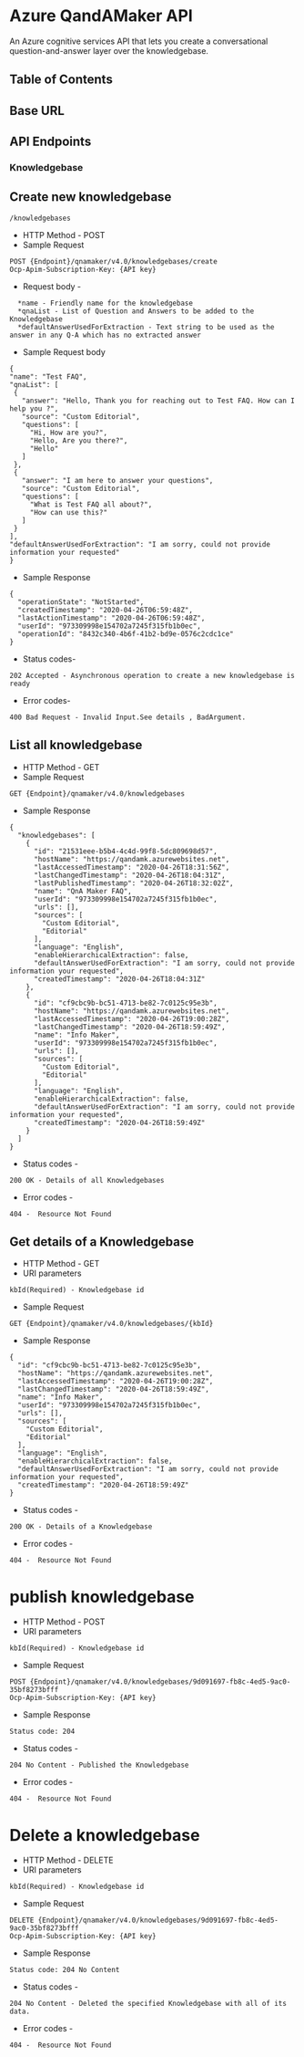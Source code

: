 # Azure QandAMaker API
An Azure cognitive services API that lets you create a conversational question-and-answer layer over the knowledgebase.

## Table of Contents

## Base URL

## API Endpoints

### Knowledgebase

## Create new knowledgebase
```
/knowledgebases
```
* HTTP Method - POST
* Sample Request
```
POST {Endpoint}/qnamaker/v4.0/knowledgebases/create
Ocp-Apim-Subscription-Key: {API key}
```
* Request body -
```
  *name - Friendly name for the knowledgebase
  *qnaList - List of Question and Answers to be added to the Knowledgebase
  *defaultAnswerUsedForExtraction - Text string to be used as the answer in any Q-A which has no extracted answer
 ```
* Sample Request body 
```
{
"name": "Test FAQ",
"qnaList": [
 {
   "answer": "Hello, Thank you for reaching out to Test FAQ. How can I help you ?",
   "source": "Custom Editorial",
   "questions": [
     "Hi, How are you?",
     "Hello, Are you there?",
     "Hello"
   ]
 },
 {
   "answer": "I am here to answer your questions",
   "source": "Custom Editorial",
   "questions": [
     "What is Test FAQ all about?",
     "How can use this?"
   ]
 }
],
"defaultAnswerUsedForExtraction": "I am sorry, could not provide information your requested"
}
```
* Sample Response
```
{
  "operationState": "NotStarted",
  "createdTimestamp": "2020-04-26T06:59:48Z",
  "lastActionTimestamp": "2020-04-26T06:59:48Z",
  "userId": "973309998e154702a7245f315fb1b0ec",
  "operationId": "8432c340-4b6f-41b2-bd9e-0576c2cdc1ce"
}
```
* Status codes-
```
202 Accepted - Asynchronous operation to create a new knowledgebase is ready
```
* Error codes-
```
400 Bad Request - Invalid Input.See details , BadArgument.
```
## List all knowledgebase
* HTTP Method - GET
* Sample Request
```
GET {Endpoint}/qnamaker/v4.0/knowledgebases
```
* Sample Response 
```
{
  "knowledgebases": [
    {
      "id": "21531eee-b5b4-4c4d-99f8-5dc809698d57",
      "hostName": "https://qandamk.azurewebsites.net",
      "lastAccessedTimestamp": "2020-04-26T18:31:56Z",
      "lastChangedTimestamp": "2020-04-26T18:04:31Z",
      "lastPublishedTimestamp": "2020-04-26T18:32:02Z",
      "name": "QnA Maker FAQ",
      "userId": "973309998e154702a7245f315fb1b0ec",
      "urls": [],
      "sources": [
        "Custom Editorial",
        "Editorial"
      ],
      "language": "English",
      "enableHierarchicalExtraction": false,
      "defaultAnswerUsedForExtraction": "I am sorry, could not provide information your requested",
      "createdTimestamp": "2020-04-26T18:04:31Z"
    },
    {
      "id": "cf9cbc9b-bc51-4713-be82-7c0125c95e3b",
      "hostName": "https://qandamk.azurewebsites.net",
      "lastAccessedTimestamp": "2020-04-26T19:00:28Z",
      "lastChangedTimestamp": "2020-04-26T18:59:49Z",
      "name": "Info Maker",
      "userId": "973309998e154702a7245f315fb1b0ec",
      "urls": [],
      "sources": [
        "Custom Editorial",
        "Editorial"
      ],
      "language": "English",
      "enableHierarchicalExtraction": false,
      "defaultAnswerUsedForExtraction": "I am sorry, could not provide information your requested",
      "createdTimestamp": "2020-04-26T18:59:49Z"
    }
  ]
}
```
* Status codes -
```
200 OK - Details of all Knowledgebases
```
* Error codes -
```
404 -  Resource Not Found 
```
## Get details of a Knowledgebase
* HTTP Method - GET
* URI parameters 
```
kbId(Required) - Knowledgebase id
```
* Sample Request
```
GET {Endpoint}/qnamaker/v4.0/knowledgebases/{kbId}
```
* Sample Response 
```
{
  "id": "cf9cbc9b-bc51-4713-be82-7c0125c95e3b",
  "hostName": "https://qandamk.azurewebsites.net",
  "lastAccessedTimestamp": "2020-04-26T19:00:28Z",
  "lastChangedTimestamp": "2020-04-26T18:59:49Z",
  "name": "Info Maker",
  "userId": "973309998e154702a7245f315fb1b0ec",
  "urls": [],
  "sources": [
    "Custom Editorial",
    "Editorial"
  ],
  "language": "English",
  "enableHierarchicalExtraction": false,
  "defaultAnswerUsedForExtraction": "I am sorry, could not provide information your requested",
  "createdTimestamp": "2020-04-26T18:59:49Z"
}
```
* Status codes -
```
200 OK - Details of a Knowledgebase
```
* Error codes -
```
404 -  Resource Not Found 
```
# publish knowledgebase
* HTTP Method - POST
* URI parameters 
```
kbId(Required) - Knowledgebase id
```
* Sample Request
```
POST {Endpoint}/qnamaker/v4.0/knowledgebases/9d091697-fb8c-4ed5-9ac0-35bf8273bfff
Ocp-Apim-Subscription-Key: {API key}
```
* Sample Response 
```
Status code: 204
```
* Status codes -
```
204 No Content - Published the Knowledgebase
```
* Error codes -
```
404 -  Resource Not Found 
```
# Delete a knowledgebase
* HTTP Method - DELETE 
* URI parameters 
```
kbId(Required) - Knowledgebase id
```
* Sample Request
```
DELETE {Endpoint}/qnamaker/v4.0/knowledgebases/9d091697-fb8c-4ed5-9ac0-35bf8273bfff
Ocp-Apim-Subscription-Key: {API key}
```
* Sample Response 
```
Status code: 204 No Content
```
* Status codes -
```
204 No Content - Deleted the specified Knowledgebase with all of its data.
```
* Error codes -
```
404 -  Resource Not Found 
```





   
  



